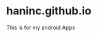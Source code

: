 # haninc.github.io
This is for my android Apps
<meta name="google-site-verification" content="wsfz0amM5yOAZZ9x0ukvfx6YxCwqe8r4xMiQ7LgqKJQ" />
